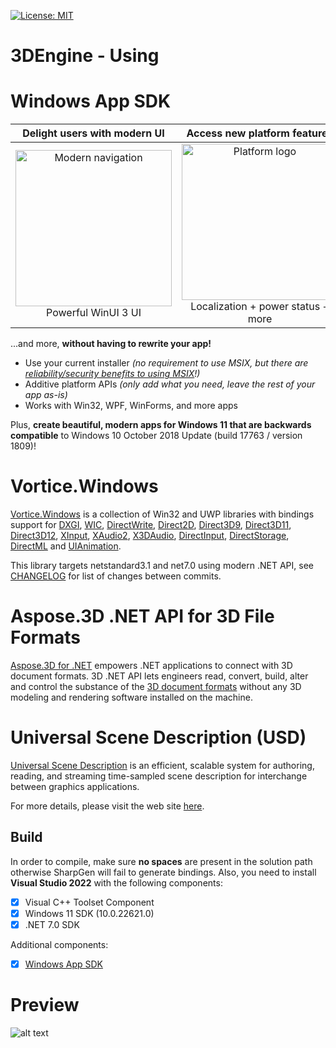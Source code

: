 [![License: MIT](https://img.shields.io/badge/License-MIT-green.svg)](https://github.com/CanTalat-Yakan/3DEngine/blob/main/LICENSE)
# 3DEngine - Using

# Windows App SDK

| Delight users with modern UI | Access new platform features | Backwards compatible |
|:--:|:--:|:--:|
| <img src="https://docs.microsoft.com/media/illustrations/biztalk-get-started-get-started.svg" width=250 alt="Modern navigation"/><br>Powerful WinUI 3 UI | <img src="https://docs.microsoft.com/media/illustrations/biztalk-get-started-scenarios.svg" width=250 alt="Platform logo"/><br>Localization + power status + more<br> | <img src="https://docs.microsoft.com/media/illustrations/biztalk-host-integration-install-configure.svg" width=250 alt="Down-level logo"/><br>Down to Windows 10 1809 |

...and more, **without having to rewrite your app!**

* Use your current installer *(no requirement to use MSIX, but there are [reliability/security benefits to using MSIX](https://docs.microsoft.com/windows/msix/overview#key-features)!)*
* Additive platform APIs *(only add what you need, leave the rest of your app as-is)*
* Works with Win32, WPF, WinForms, and more apps

Plus, **create beautiful, modern apps for Windows 11 that are backwards compatible** to Windows 10 October 2018 Update (build 17763 / version 1809)!


# Vortice.Windows


[Vortice.Windows](https://github.com/amerkoleci/Vortice.Windows) is a collection of Win32 and UWP libraries with bindings support for [DXGI](https://docs.microsoft.com/en-us/windows/desktop/direct3ddxgi/d3d10-graphics-programming-guide-dxgi), [WIC](https://docs.microsoft.com/en-us/windows/desktop/wic/-wic-lh), [DirectWrite](https://docs.microsoft.com/en-us/windows/desktop/directwrite/direct-write-portal), [Direct2D](https://docs.microsoft.com/en-us/windows/desktop/direct2d/direct2d-portal), [Direct3D9](https://docs.microsoft.com/en-us/windows/win32/direct3d9/dx9-graphics), [Direct3D11](https://docs.microsoft.com/en-us/windows/desktop/direct3d11/atoc-dx-graphics-direct3d-11), [Direct3D12](https://docs.microsoft.com/en-us/windows/desktop/direct3d12/directx-12-programming-guide), [XInput](https://docs.microsoft.com/en-us/windows/win32/xinput/getting-started-with-xinput), [XAudio2](https://docs.microsoft.com/en-us/windows/win32/xaudio2/xaudio2-introduction), [X3DAudio](https://docs.microsoft.com/it-it/windows/win32/xaudio2/x3daudio), [DirectInput](https://docs.microsoft.com/en-us/previous-versions/windows/desktop/ee416842(v=vs.85)), [DirectStorage](https://devblogs.microsoft.com/directx/landing-page/), [DirectML](https://docs.microsoft.com/en-us/windows/ai/directml/dml-intro) and [UIAnimation](https://docs.microsoft.com/en-us/windows/win32/api/_uianimation).

This library targets netstandard3.1 and net7.0 using modern .NET API, see [CHANGELOG](https://github.com/amerkoleci/Vortice.Windows/blob/main/CHANGELOG.md) for list of changes between commits.


# Aspose.3D .NET API for 3D File Formats

[Aspose.3D for .NET](https://github.com/aspose-3d/Aspose.3D-for-.NET) empowers .NET applications to connect with 3D document formats. 3D .NET API lets engineers read, convert, build, alter and control the substance of the [3D document formats](https://docs.aspose.com/3d/net/supported-file-formats/) without any 3D modeling and rendering software installed on the machine.


# Universal Scene Description (USD) 

[Universal Scene Description](https://developer.nvidia.com/usd) is an efficient, scalable system for
authoring, reading, and streaming time-sampled scene description for
interchange between graphics applications.

For more details, please visit the web site [here](http://openusd.org).


## Build

In order to compile, make sure **no spaces** are present in the solution path otherwise SharpGen will fail to generate bindings.
Also, you need to install **Visual Studio 2022** with the following components:

- [x] Visual C++ Toolset Component
- [x] Windows 11 SDK (10.0.22621.0)
- [x] .NET 7.0 SDK

Additional components:

- [x] [Windows App SDK](https://learn.microsoft.com/en-us/windows/apps/windows-app-sdk/downloads)

# Preview
![alt text](https://drive.google.com/uc?export=view&id=11He0Xb4sZjYFZ8gkL4O_bxtW7YKWecx9)
